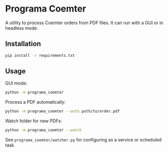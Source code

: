 # Programa Coemter

A utility to process Coemter orders from PDF files. It can run with a GUI or in headless mode.

## Installation

```bash
pip install -r requirements.txt
```

## Usage

GUI mode:

```bash
python -m programa_coemter
```

Process a PDF automatically:

```bash
python -m programa_coemter --auto path/to/order.pdf
```

Watch folder for new PDFs:

```bash
python -m programa_coemter --watch
```

See `programa_coemter/watcher.py` for configuring as a service or scheduled task.
